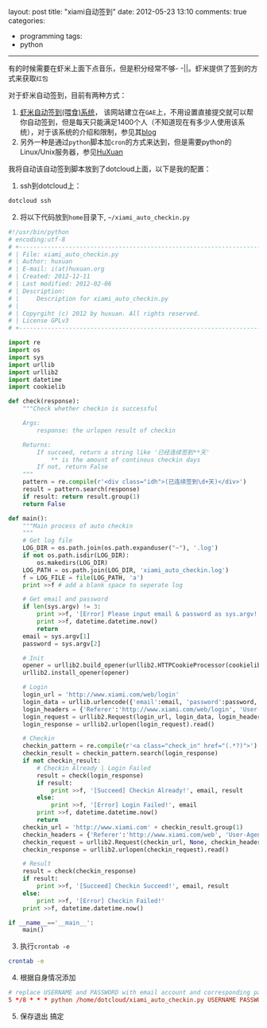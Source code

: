 layout: post
title: "xiami自动签到"
date: 2012-05-23 13:10
comments: true
categories: 
  - programming
tags: 
  - python
---

有的时候需要在虾米上面下点音乐，但是积分经常不够- -||。虾米提供了签到的方式来获取`红包`

对于虾米自动签到，目前有两种方式：

1. [虾米自动签到(喂食)系统](http://checkin.isombyt.me/)， 该网站建立在`GAE`上，不用设置直接提交就可以帮你自动签到，但是每天只能满足1400个人（不知道现在有多少人使用该系统），对于该系统的介绍和限制，参见其[blog](http://isombyt.me/2012/05/xiami-checkin/)
2. 另外一种是通过`python`脚本加`cron`的方式来达到，但是需要python的Linux/Unix服务器，参见[HuXuan](http://huxuan.org/projects/xiami_auto_checkin/)

我将自动该自动签到脚本放到了dotcloud上面，以下是我的配置：

1. ssh到dotcloud上：

```sh
dotcloud ssh
```

<!--more-->

2. 将以下代码放到`home`目录下, `~/xiami_auto_checkin.py`
```python
#!/usr/bin/python
# encoding:utf-8
# +-----------------------------------------------------------------------------
# | File: xiami_auto_checkin.py
# | Author: huxuan
# | E-mail: i(at)huxuan.org
# | Created: 2012-12-11
# | Last modified: 2012-02-06
# | Description:
# |     Description for xiami_auto_checkin.py
# |
# | Copyrgiht (c) 2012 by huxuan. All rights reserved.
# | License GPLv3
# +-----------------------------------------------------------------------------

import re
import os
import sys
import urllib
import urllib2
import datetime
import cookielib

def check(response):
    """Check whether checkin is successful

    Args:
        response: the urlopen result of checkin

    Returns:
        If succeed, return a string like '已经连续签到**天'
            ** is the amount of continous checkin days
        If not, return False
    """
    pattern = re.compile(r'<div class="idh">(已连续签到\d+天)</div>')
    result = pattern.search(response)
    if result: return result.group(1)
    return False

def main():
    """Main process of auto checkin
    """
    # Get log file
    LOG_DIR = os.path.join(os.path.expanduser("~"), '.log')
    if not os.path.isdir(LOG_DIR):
        os.makedirs(LOG_DIR)
    LOG_PATH = os.path.join(LOG_DIR, 'xiami_auto_checkin.log')
    f = LOG_FILE = file(LOG_PATH, 'a')
    print >>f # add a blank space to seperate log

    # Get email and password
    if len(sys.argv) != 3:
        print >>f, '[Error] Please input email & password as sys.argv!'
        print >>f, datetime.datetime.now()
        return
    email = sys.argv[1]
    password = sys.argv[2]

    # Init
    opener = urllib2.build_opener(urllib2.HTTPCookieProcessor(cookielib.CookieJar()))
    urllib2.install_opener(opener)

    # Login
    login_url = 'http://www.xiami.com/web/login'
    login_data = urllib.urlencode({'email':email, 'password':password, 'LoginButton':'登陆',})
    login_headers = {'Referer':'http://www.xiami.com/web/login', 'User-Agent':'Opera/9.60',}
    login_request = urllib2.Request(login_url, login_data, login_headers)
    login_response = urllib2.urlopen(login_request).read()

    # Checkin
    checkin_pattern = re.compile(r'<a class="check_in" href="(.*?)">')
    checkin_result = checkin_pattern.search(login_response)
    if not checkin_result:
        # Checkin Already | Login Failed
        result = check(login_response)
        if result:
            print >>f, '[Succeed] Checkin Already!', email, result
        else:
            print >>f, '[Error] Login Failed!', email
        print >>f, datetime.datetime.now()
        return
    checkin_url = 'http://www.xiami.com' + checkin_result.group(1)
    checkin_headers = {'Referer':'http://www.xiami.com/web', 'User-Agent':'Opera/9.60',}
    checkin_request = urllib2.Request(checkin_url, None, checkin_headers)
    checkin_response = urllib2.urlopen(checkin_request).read()

    # Result
    result = check(checkin_response)
    if result:
        print >>f, '[Succeed] Checkin Succeed!', email, result
    else:
        print >>f, '[Error] Checkin Failed!'
    print >>f, datetime.datetime.now()

if __name__=='__main__':
    main()
```
3. 执行`crontab -e`

```sh
crontab -e
```

4. 根据自身情况添加
```conf
# replace USERNAME and PASSWORD with email account and corresponding password
5 */8 * * * python /home/dotcloud/xiami_auto_checkin.py USERNAME PASSWORD
```

5. 保存退出
搞定
